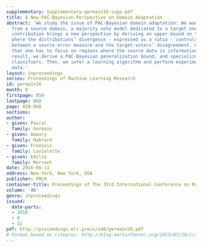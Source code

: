 ```yaml
---
supplementary: Supplementary:germain16-supp.pdf
title: A New PAC-Bayesian Perspective on Domain Adaptation
abstract: 'We study the issue of PAC-Bayesian domain adaptation: We want to learn,
  from a source domain, a majority vote model dedicated to a target one. Our theoretical
  contribution brings a new perspective by deriving an upper-bound on the target risk
  where the distributions’ divergence - expressed as a ratio - controls the trade-off
  between a source error measure and the target voters’ disagreement. Our bound suggests
  that one has to focus on regions where the source data is informative. From this
  result, we derive a PAC-Bayesian generalization bound, and specialize it to linear
  classifiers. Then, we infer a learning algorithm and perform experiments on real
  data.'
layout: inproceedings
series: Proceedings of Machine Learning Research
id: germain16
month: 0
firstpage: 859
lastpage: 868
page: 859-868
sections: 
author:
- given: Pascal
  family: Germain
- given: Amaury
  family: Habrard
- given: François
  family: Laviolette
- given: Emilie
  family: Morvant
date: 2016-06-11
address: New York, New York, USA
publisher: PMLR
container-title: Proceedings of The 33rd International Conference on Machine Learning
volume: '48'
genre: inproceedings
issued:
  date-parts:
  - 2016
  - 6
  - 11
pdf: http://proceedings.mlr.press/v48/germain16.pdf
# Format based on citeproc: http://blog.martinfenner.org/2013/07/30/citeproc-yaml-for-bibliographies/
---
```

